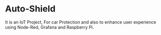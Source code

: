 # Auto-Shield
It is an IoT Project, For car Protection and also to enhance user experience using Node-Red, Grafana and Raspberry Pi.
